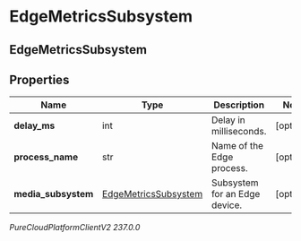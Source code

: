 # EdgeMetricsSubsystem

## EdgeMetricsSubsystem

## Properties

|Name | Type | Description | Notes|
|------------ | ------------- | ------------- | -------------|
| **delay_ms** | int | Delay in milliseconds. | [optional] |
| **process_name** | str | Name of the Edge process. | [optional] |
| **media_subsystem** | [EdgeMetricsSubsystem](EdgeMetricsSubsystem) | Subsystem for an Edge device. | [optional] |



_PureCloudPlatformClientV2 237.0.0_
